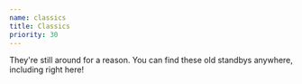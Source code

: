 ```yaml
---
name: classics
title: Classics
priority: 30
---
```


They're still around for a reason.  You can find
these old standbys anywhere, including right here!
